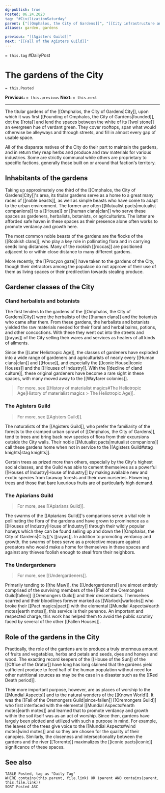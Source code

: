 ```yaml
---
dg-publish: true
Posted: 06.24.2023
tag: "#CivilizationSaturday"
parent: ["[[Omphalos, the City of Gardens]]", "[[City infrastructure and layout]]"]
aliases: garden, gardens

previous: "[[Agisters Guild]]"
next: "[[Fall of the Agisters Guild]]"
---
```

`= this.tag` #DailyPost 
# The gardens of the City
`= this.Posted`

**Previous:** `= this.previous`
**Next:** `= this.next`

---

The titular gardens of the [[Omphalos, the City of Gardens|City]], upon which it was first [[Founding of Omphalos, the City of Gardens|founded]], dot the [[rota]] and lend the spaces between the white of its [[wol stone]] an evergreen hue of verdant green. They cover rooftops, span what would otherwise be alleyways and through streets, and fill in almost every gap of usable space.

All of the disparate natives of the City do their part to maintain the gardens, and in return they reap herbs and produce and raw materials for various industries. Some are strictly communal while others are proprietary to specific factions, generally those built on or around that faction's territory.

## Inhabitants of the gardens

Taking up approximately one third of the [[Omphalos, the City of Gardens|City]]'s area, its titular gardens serve as a home to a great many races of [[noble beasts]], as well as simple beasts who have come to adapt to the urban environment. The former are often [[Mutualist pacts|mutualist companions]] to a [[House]] or [[human clans|clan]] who serve these spaces as gardeners, herbalists, botanists, or agriculturists. The latter are afforded safe haven in these spaces as their presence alone often works to promote verdancy and growth here.

The most common noble beasts of the gardens are the flocks of the [[Rookish clans]], who play a key role in pollinating flora and in carrying seeds long distances. Many of the rookish [[roccas]] are positioned adjacent to or within close distance to many different gardens.

More recently, the [[Procyon gaze]] have taken to the gardens of the City, though their detractors among the populace do not approve of their use of them as living spaces or their predilection towards stealing produce.

## Gardener classes of the City

### Cland herbalists and botanists

The first tenders to the gardens of the [[Omphalos, the City of Gardens|City]] were the herbalists of the [[human clans]] and the botanists who came after them. From these gardens, the herbalists and botanists yielded the raw materials needed for their floral and herbal balms, potions, and other concoctions. With these they went out into the streets and [[rayas]] of the City selling their wares and services as healers of all kinds of ailments.

Since the [[Later Heliotropic Age]], the classes of gardeners have exploded into a wide range of gardeners and agriculturists of nearly every [[Human clans|clan]] and [[House]], and especially the [[Iconic House|Iconic Houses]] and the [[Houses of Industry]]. With the [[decline of cland culture]], these original gardeners have become a rare sight in these spaces, with many moved away to the [[Wayfarer colonies]].

> For more, see [[History of materialist magics#The Heliotropic Age|History of materialist magics > The Heliotropic Age]].

### The Agisters Guild

> For more, see [[Agisters Guild]].

The naturalists of the [[Agisters Guild]], who prefer the familiarity of the forests to the cramped urban sprawl of [[Omphalos, the City of Gardens]], tend to trees and bring back new species of flora from their excursions outside the City walls. Their noble [[Mutualist pacts|mutualist companions]] call these gardens home when not in service to the [[Agisters Guild#stag knights|stag knights]].

Certain trees as prized more than others, especially by the City's highest social classes, and the Guild was able to cement themselves as a powerful [[Houses of Industry|House of Industry]] by making available new and exotic species from faraway forests and their own nurseries. Flowering trees and those that bare luxurious fruits are of particularly high demand.

### The Apiarians Guild

> For more, see [[Apiarians Guild]].

The swarms of the [[Apiarians Guild]]'s companions serve a vital role in pollinating the flora of the gardens and have grown to prominence as a [[Houses of Industry|House of Industry]] through their wildly popular honeys which they can be found selling up and down the [[Omphalos, the City of Gardens|City]]'s [[rayas]]. In addition to promoting verdancy and growth, the swarms of bees serve as a protective measure against predators who would make a home for themselves in these spaces and against any thieves foolish enough to steal from their neighbors.

### The Undergardeners

> For more, see [[Undergardeners]].

Primarily tending to [[the Maw]], the [[Undergardeners]] are almost entirely comprised of the surviving members of the [[Fall of the Oremongers Guild|fallen]] [[Oremongers Guild]] and their descendants. Themselves scarred and their bloodlines forever marked as [[Warlock|warlocks]] who broke their [[Pact magics|pact]] with the elemental [[Mundial Aspects#earth motes|earth motes]], this service is their penance. An important and respected charge, this work has helped them to avoid the public scrutiny faced by several of the other [[Fallen Houses]].

## Role of the gardens in the City

Practically, the role of the gardens are to produce a truly enormous amount of fruits and vegetables, herbs and petals and seeds, dyes and honeys and wood. The exacting record keepers of the [[House of the Sun]] of the [[Office of the Orator]] have long has long claimed that the gardens yield sufficient produce to feed half of the human population without need for other nutritional sources as may be the case in a disaster such as the [[Red Death period]].

Their more important purpose, however, are as places of worship to the [[Mundial Aspects]] and to the natural wonders of the [[Known World]]. It was the [[Fall of the Oremongers Guild|since-fallen]] [[Oremongers Guild]] who first interfaced with the elemental [[Mundial Aspects#earth motes|earth motes]] and learned that to promote verdancy and growth within the soil itself was as an act of worship. Since then, gardens have largely been plotted and utilized with such a purpose in mind. For example, the leaves of the trees give voice to the [[Mundial Aspects#wind motes|wind motes]] and so they are chosen for the quality of their canopies. Similarly, the closeness and intersectionality between the gardens and the river [[Torrente]] maximalizes the [[iconic pacts|iconic]] significance of these spaces.

## See also

```dataview
TABLE Posted, tag as "Daily Tag"
WHERE contains(this.parent, file.link) OR (parent AND contains(parent, this.file.link))
SORT Posted ASC
```